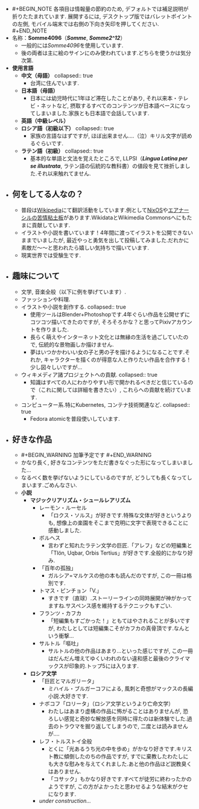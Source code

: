 - #+BEGIN_NOTE
  各項目は情報量の節約のため, デフォルトでは補足説明が折りたたまれています.
  展開するには, デスクトップ版ではバレットポイントの左側, モバイル端末では右側の下向き矢印を押してください.
  #+END_NOTE
- 名称：**Somme4096**（*__Somme__*, *__Somme2^12__*）
	- 一般的には*Somme4096*を使用しています.
	- 後の両者は主に絵のサインにのみ使われています.どちらを使うかは気分次第.
- **使用言語**
	- **中文（母語）**
	  collapsed:: true
		- 台湾に住んでいます.
	- **日本語（母語）**
		- 日本には幼児時代に1年ほど滞在したことがあり, それ以来本・テレビ・ネットなど, 摂取するすべてのコンテンツが日本語ベースになってしまいました.家族とも日本語で会話しています.
	- **英語（中級レベル）**
	- **ロシア語（初級以下）**
	  collapsed:: true
		- 家族の言語なはずですが, ほぼ出来ません....（泣）キリル文字が読めるぐらいです.
	- **ラテン語（初級）**
	  collapsed:: true
		- 基本的な単語と文法を覚えたところで, LLPSI（***Lingua Latina per se illustrata***, ラテン語の伝統的な教科書）の値段を見て挫折しました.それ以来触れてません.
- ## 何をしてる人なの？
	- 普段は[Wikipedia](https://ja.wikipedia.org/wiki/利用者:Somme4096)にて翻訳活動をしています.例として[NixOS](https://ja.wikipedia.org/wiki/NixOS)や[エアナーシルの苦情粘土板](https://ja.wikipedia.org/wiki/%E3%82%A8%E3%82%A2%E3%83%8A%E3%83%BC%E3%82%B7%E3%83%AB%E3%81%B8%E3%81%AE%E8%8B%A6%E6%83%85%E7%B2%98%E5%9C%9F%E6%9D%BF)があります.WikidataとWikimedia Commonsへにもたまに貢献しています.
	- イラストや小説を書いています！4年間に渡ってイラストを公開できないままでいましたが, 最近やっと勇気を出して投稿してみました.だれかに素敵だ～～と思われたら嬉しい気持ちで描いています.
	- 現実世界では受験生です.
- ## 趣味について
	- 文学, 音楽全般（以下に例を挙げています）.
	- ファッションや料理.
	- イラストや小説を創作する.
	  collapsed:: true
		- 使用ツールはBlender+Photoshopです.4年ぐらい作品を公開せずにコツコツ描いてきたのですが, そろそろかな？と思ってPixivアカウントを作りました.
		- 長らく萌えやインターネット文化とは無縁の生活を過ごしていたので, 伝統的な景物画しか描けません.
		- 夢はいつかかわいい女の子と男の子を描けるようになることです.それか, キャラクターを描くのが得意な人と作りたい作品を合作する！少し図々しいですが...
	- ウィキメディア諸プロジェクトへの貢献.
	  collapsed:: true
		- 知識はすべての人にわかりやすい形で開かれるべきだと信じているので（これに関しては詳細を書きたい）, これらへの貢献を続けています.
	- コンピューター系.特にKubernetes, コンテナ技術関連など.
	  collapsed:: true
		- Fedora atomicを普段使いしています.
- ## 好きな作品
	- #+BEGIN_WARNING
	  加筆予定です
	  #+END_WARNING
	- かなり長く, 好きなコンテンツをただ書きなぐった形になってしまいました...
	- なるべく数を挙げないようにしているのですが, どうしても長くなってしまいます.ごめんなさい.
	- **小説**
		- **マジックリアリズム・シュールレアリズム**
			- レーモン・ルーセル
				- 「ロクス・ソルス」が好きです.特殊な文体が好きというよりも, 想像上の楽園をそこまで克明に文字で表現できることに感動しました.
			- ボルヘス
				- 言わずと知れたラテン文学の巨匠.「アレフ」などの短編集と「Tlön,  Uqbar,  Orbis Tertius」が好きです.全般的にかなり好み.
			- 「百年の孤独」
				- ガルシア=マルケスの他の本も読んだのですが, この一冊は格別です.
			- トマス・ピンチョン「V.」
				- すきです（直球）.ストーリーラインの同時展開が神がかってますね.サスペンス感を維持するテクニックもすごい.
			- フランツ・カフカ
				- 「短編集もすごかった！」ともてはやされることが多いですが, わたしとしては短編集こそがカフカの真骨頂です.なんという衝撃...
			- サルトル「嘔吐」
				- サルトルの他の作品はあまり...といった感じですが, この一冊はだんだん増えてゆくいわれのない違和感と最後のクライマックスが印象的.トップ5には入ります.
		- **ロシア文学**
			- 「巨匠とマルガリータ」
				- ミハイル・ブルガーコフによる, 風刺と奇想がマックスの長編小説.大好きです.
			- ナボコフ「ロリータ」（ロシア文学というより亡命文学）
				- わたしはあまり虚構の作品に怖がることはありませんが, 恐ろしい感覚と奇妙な解放感を同時に得たのは新体験でした.過去のトラウマを掘り返してしまうので, 二度とは読みませんが....
			- レフ・トルストイ全般
				- とくに「光あるうち光の中を歩め」がかなり好きです.キリスト教に傾倒したのちの作品ですが, すでに棄教したわたしにも大きな慰みを与えてくれました.あと他の作品ほど説教臭くはありません.
				- 「コサック」もかなり好きです.すべてが徒労に終わったかのようですが, この方がよかったと思わせるような結末がクセになります.
			- *under construction...*